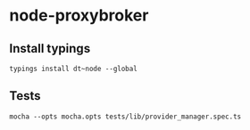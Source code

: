 # node-proxybroker

## Install typings

```
typings install dt~node --global
```

## Tests

```
mocha --opts mocha.opts tests/lib/provider_manager.spec.ts
```

